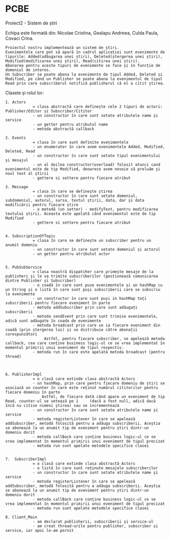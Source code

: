 # PCBE
Proiect2 - Sistem de știri

Echipa este formată din:
	Nicolae Cristina,
	Gealapu Andreea,
	Culda Paula,
	Covaci Crina.
	
	
	Proiectul nostru implementează un sistem de știri. 
	Evenimentele care pot să apară în cadrul aplicației sunt evenimente de tipurile: Added(adăugarea unei știri), Deleted(ștergerea unei știri), Modified(modificarea unei știri), Read(citirea unei știri).
	Abonarea pentru aceste tipuri de evenimente se face și în funcție de domeniul de interes.
	Un Subscriber se poate abona la evenimente de tipul Added, Deleted și Modified, pe când un Publisher se poate abona la evenimentul de tipul Read prin care subscriberul notifică publisherul că el a citit știrea. 


Clasele și rolul lor:
	
	1. Actors
				= clasa abstractă care definește cele 2 tipuri de actori: Publisher/Editor și Subscriber/Cititor
				- un constructor în care sunt setate atributele name și service
				- un getter pentru atributul name
				- metoda abstractă callback

	2. Events
				= clasa în care sunt definite evenimentele
				- un enumerator în care avem evenimentele Added, Modified, Deleted, Read
				- un constructor în care sunt setate tipul evenimentului și mesajul
				- un al doilea constructor(overload) folosit atunci cand evenimentul este de tip Modified, deoarece avem nevoie să preluăm și noul text al știrii 
				- gettere si settere pentru fiecare atribut

	3. Message		
				= clasa în care se definește știrea
				- un constructor în care sunt setate domeniul, subdomeniul, autorul, sursa, textul știrii, data, dar și data modificării pentru fiecare știre
				- o metodă (un setter) - modifyText, pentru modificarea textului știrii. Aceasta este apelată când evenimentul este de tip Modified
				- gettere si settere pentru fiecare atribut
	
	
	4. SubscriptionOfTopic
				= clasa în care se definește un subscriber pentru un anumit domeniu
				- un constructor în care sunt setate domeniul și actorul
				- un getter pentru atributul actor
						
	
	5. PubSubService
				= clasa noastră dispatcher care primește mesaje de la publisheri și le va trimite subscriberilor (gestionează comunicarea dintre Publisher și Subscriber)
				- o coadă în care sunt puse evenimentele și un hashMap cu un String și o listă în care sunt puși subscriberii care se subscriu la evenimente
				- un constructor în care sunt puși in hashMap toți subscriberii pentru fiecare eveniment în parte
				- metoda addSubscriber prin care sunt adăugați subscriberii
				- metoda sendEvent prin care sunt trimise evenimentele, adică sunt adăugate în coada de evenimente
				- metoda broadcast prin care se ia fiecare eveniment din coadă (prin ștergerea lui) și se distribuie către abonații corespunzători 
					 Astfel, pentru fiecare subscriber, se apelează metoda callback, cea care conține business logic-ul ce se vrea implementat în momentul primirii unui eveniment de tipul respectiv. 
				- metoda run în care este apelată metoda broadcast (pentru thread)


	
	6. PublisherImpl
				= o clasă care extinde clasa abstractă Actors 
				- un hashMap, prin care pentru fiecare domeniu de știri se asociază un counter în care este reținut numărul cititorilor pentru fiecare domeniu în parte
					Astfel, de fiecare dată când apare un eveniment de tip Read, counter-ul se setează pe 1     (dacă a fost null, adică dacă încă nu citise nimeni știrea) sau se incrementează
				- un constructor în care sunt setate atributele name și service
				- metoda registerListener în care se apelează addSubscriber, metodă folosită pentru a adăuga subscriberii. Aceștia se abonează la un anumit tip de eveniment pentru știri dintr-un domeniu dorit 
				- metoda callBack care conține business logic-ul ce se vrea implementat în momentul primirii unui eveniment de tipul precizat
				- metoda run sunt apelate metodele specifice clasei
				
				
	7.  SubscriberImpl
				= o clasă care extinde clasa abstractă Actors 
				- o listă în care sunt reținute mesajele subscriberilor
				- un constructor în care sunt setate atributele name și service
				- metoda registerListener în care se apelează addSubscriber, metodă folosită pentru a adăuga subscriberii. Aceștia se abonează la un anumit tip de eveniment pentru știri dintr-un domeniu dorit 
				- metoda callBack care conține business logic-ul ce se vrea implementat în momentul primirii unui eveniment de tipul precizat
				- metoda run sunt apelate metodele specifice clasei
				
	8. Client_Main
				- am declarat publisherii, subscriberii și service-ul
				- am creat thread-urile pentru publisher, subscriber și service, iar apoi le-am pornit
